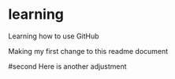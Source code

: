 # learning
Learning how to use GitHub

Making my first change to this readme document

#second
Here is another adjustment